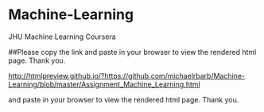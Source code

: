 # Machine-Learning
JHU Machine Learning Coursera 

##Please copy the link and paste in your browser to view the rendered html page.  Thank you.

http://htmlpreview.github.io/?https://github.com/michaelrbarb/Machine-Learning/blob/master/Assignment_Machine_Learning.html


and paste in your browser to view the rendered html page.  Thank you.
